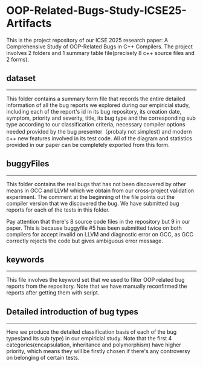 # OOP-Related-Bugs-Study-ICSE25-Artifacts
This is the project repository of our ICSE 2025 research paper: A Comprehensive Study of OOP-Related Bugs in C++ Compilers.
The project involves 2 folders and 1 summary table file(precisely 8 c++ source files and 2 forms).


  
## dataset

---
This folder contains a summary form file that records the entire detailed information of all the bug reports we explored during our empiricial study, including each of the report's id in its bug repository, its creation date, symptom, priority and severity, title, its bug type and the corresponding sub type according to our classification criteria, necessary compiler options needed provided by the bug presenter（probaly not simplest) and modern c++ new features involved in its test code. All of the diagram and statistics provided in our paper can be completely exported from this form.
  
  
## buggyFiles

---

This folder contains the real bugs that has not been discovered by other means in GCC and LLVM which we obtain from our cross-project validation experiment. The comment at the beginning of the file points out the compiler version that we discovered the bug. We have submitted bug reports for each of the tests in this folder.

Pay attention that there's 8 source code files in the repository but 9 in our paper. This is because buggyfile #5 has been submitted twice on both compilers for accept invalid on LLVM and diagnostic error on GCC, as GCC correctly rejects the code but gives ambiguous error message.
  
  
## keywords
---
This file involves the keyword set that we used to fliter OOP related bug reports from the repository. Note that we have manually reconfirmed the reports after getting them with script.


  
## Detailed introduction of bug types
---
Here we produce the detailed classification basis of each of the bug types(and its sub type) in our empiricial study. Note that the first 4 categories(encapsulation, inheritance and polymorphism) have higher priority, which means they will be firstly chosen if there's any controversy on belonging of certain tests.


